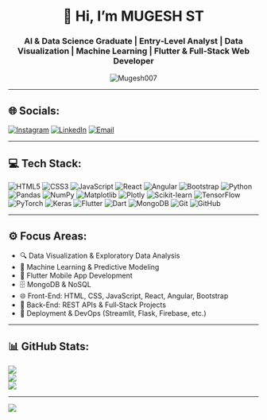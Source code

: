 <!-- Banner Image -->
<h1 align="center">👋 Hi, I’m <b>MUGESH ST</b></h1>
<h3 align="center">
  AI & Data Science Graduate | Entry‑Level Analyst | Data Visualization | Machine Learning | Flutter & Full‑Stack Web Developer
</h3>

<p align="center">
  <img src="https://komarev.com/ghpvc/?username=Mugesh007&label=Profile%20views&color=0e75b6&style=flat" alt="Mugesh007" />
</p>

---

## 🌐 Socials:
[![Instagram](https://img.shields.io/badge/Instagram-%23E4405F.svg?logo=instagram)](https://www.instagram.com/mugesh_st?igsh=MThnYWFmdHhzYzB1bA==)
[![LinkedIn](https://img.shields.io/badge/LinkedIn-%230077B5.svg?logo=linkedin)](https://www.linkedin.com/in/mugesh-st/)
[![Email](https://img.shields.io/badge/Email-D14836.svg?logo=gmail)](mailto:stmugesh18@gmail.com)

---

## 💻 Tech Stack:
![HTML5](https://img.shields.io/badge/html5-%23E34F26.svg?style=for-the-badge&logo=html5)
![CSS3](https://img.shields.io/badge/css3-%231572B6.svg?style=for-the-badge&logo=css3)
![JavaScript](https://img.shields.io/badge/javascript-%23323330.svg?style=for-the-badge&logo=javascript)
![React](https://img.shields.io/badge/react-%2320232a.svg?style=for-the-badge&logo=react)
![Angular](https://img.shields.io/badge/angular-%23DD0031.svg?style=for-the-badge&logo=angular)
![Bootstrap](https://img.shields.io/badge/bootstrap-%23563D7C.svg?style=for-the-badge&logo=bootstrap)
![Python](https://img.shields.io/badge/python-3670A0.svg?style=for-the-badge&logo=python)
![Pandas](https://img.shields.io/badge/pandas-%23150458.svg?style=for-the-badge&logo=pandas)
![NumPy](https://img.shields.io/badge/numpy-%23013243.svg?style=for-the-badge&logo=numpy)
![Matplotlib](https://img.shields.io/badge/matplotlib-%23ffffff.svg?style=for-the-badge&logo=matplotlib&logoColor=black)
![Plotly](https://img.shields.io/badge/plotly-%233F4F75.svg?style=for-the-badge&logo=plotly)
![Scikit-learn](https://img.shields.io/badge/scikit--learn-%23F7931E.svg?style=for-the-badge&logo=scikit-learn)
![TensorFlow](https://img.shields.io/badge/TensorFlow-%23FF6F00.svg?style=for-the-badge&logo=tensorflow)
![PyTorch](https://img.shields.io/badge/PyTorch-%23EE4C2C.svg?style=for-the-badge&logo=pytorch)
![Keras](https://img.shields.io/badge/Keras-%23D00000.svg?style=for-the-badge&logo=keras)
![Flutter](https://img.shields.io/badge/flutter-%2302569B.svg?style=for-the-badge&logo=flutter)
![Dart](https://img.shields.io/badge/dart-%230175C2.svg?style=for-the-badge&logo=dart)
![MongoDB](https://img.shields.io/badge/mongodb-%234ea94b.svg?style=for-the-badge&logo=mongodb)
![Git](https://img.shields.io/badge/git-%23F05033.svg?style=for-the-badge&logo=git)
![GitHub](https://img.shields.io/badge/github-%23121011.svg?style=for-the-badge&logo=github)

---

## ⚙️ Focus Areas:
- 🔍 Data Visualization & Exploratory Data Analysis  
- 🤖 Machine Learning & Predictive Modeling  
- 📱 Flutter Mobile App Development  
- 🗄️ MongoDB & NoSQL  
- 🌐 Front-End: HTML, CSS, JavaScript, React, Angular, Bootstrap  
- 🧠 Back-End: REST APIs & Full‑Stack Projects  
- 🚀 Deployment & DevOps (Streamlit, Flask, Firebase, etc.)

---

## 📊 GitHub Stats:
![](https://github-readme-stats.vercel.app/api?username=Mugesh007&theme=dark&hide_border=false)<br/>
![](https://nirzak-streak-stats.demolab.com/?user=Mugesh007&theme=dark&hide_border=false)<br/>
![](https://github-readme-stats.vercel.app/api/top-langs/?username=Mugesh007&theme=dark&layout=compact&hide_border=false)

---

[![](https://visitcount.itsvg.in/api?id=Mugesh007&icon=0&color=0)](https://visitcount.itsvg.in)

<!-- Proudly created with GPRM ( https://gprm.itsvg.in ) -->
